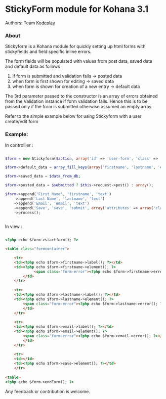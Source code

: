 StickyForm module for Kohana 3.1
================================

Authors: Team [Kodeplay](http://kodeplay.com)

### About

Stickyform is a Kohana module for quickly setting up html forms with stickyfields and 
field specific inline errors. 

The form fields will be populated with values from post data, saved data and default data as follows
1. if form is submitted and validation fails -> posted data
2. when form is first shown for editing -> saved data
3. when form is shown for creation of a new entry -> default data

The 3rd parameter passed to the constructor is an array of errors obtained from the Validation instance
if form validation fails. Hence this is to be passed only if the form is submitted otherwise assumed an
empty array.

Refer to the simple example below for using Stickyform with a user create/edit form

### Example:

In controlller :

```php

$form = new Stickyform($action, array('id' => 'user-form', 'class' => 'frm'), ($is_submitted ? $validator->errors('user') : array()));

$form->default_data = array_fill_keys(array('firstname', 'lastname', 'email'), '');

$form->saved_data = $data_from_db;

$form->posted_data = $submitted ? $this->request->post() : array();

$form->append('First Name', 'firstname', 'text')
    ->append('Last Name', 'lastname', 'text')
    ->append('Email', 'email', 'text')
    ->append('Save', 'save', 'submit', array('attributes' => array('class' => 'button')));
    ->process();
    
```

In view :
```html

<?php echo $form->startform(); ?>

<table class="formcontainer">

    <tr>
	<td><?php echo $form->firstname->label(); ?></td>
	<td><?php echo $form->firstname->element(); ?>
             <span class="form-error"><?php echo $form->firstname->error(); ?></span>
        </td>
    </tr>
    
    <tr>
	<td><?php echo $form->lastname->label(); ?></td>
	<td><?php echo $form->lastname->element(); ?>
	    <span class="form-error"><?php echo $form->lastname->error(); ?></span>
        </td>
    </tr>
    
    <tr>    
	<td><?php echo $form->email->label(); ?></td>
	<td><?php echo $form->email->element(); ?>
	    <span class="form-error"><?php echo $form->email->error(); ?></span>
        </td>
    </tr>
    
    <tr>
	<td></td>
	<td><?php echo $form->save->element(); ?></td>
    </tr>
    
<table>
<?php echo $form->endForm(); ?>
```

Any feedback or contribution is welcome.




